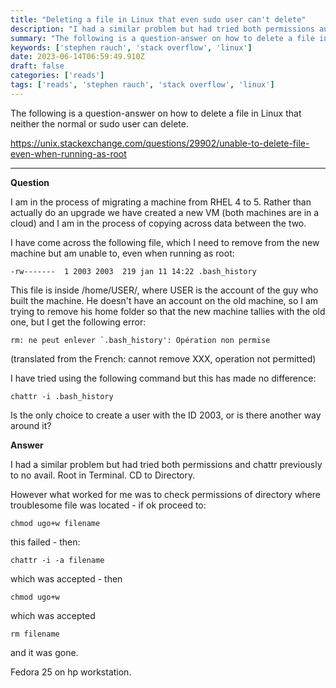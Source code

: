 ```yaml
---
title: "Deleting a file in Linux that even sudo user can't delete"
description: "I had a similar problem but had tried both permissions and chattr previously to no avail. Root in Terminal. CD to Directory. However what worked for me was to check permissions of directory where troublesome file was located - if ok proceed to:"
summary: "The following is a question-answer on how to delete a file in Linux that neither the normal or sudo user can delete."
keywords: ['stephen rauch', 'stack overflow', 'linux']
date: 2023-06-14T06:59:49.910Z
draft: false
categories: ['reads']
tags: ['reads', 'stephen rauch', 'stack overflow', 'linux']
---
```


The following is a question-answer on how to delete a file in Linux that neither the normal or sudo user can delete.

https://unix.stackexchange.com/questions/29902/unable-to-delete-file-even-when-running-as-root

---

**Question**

I am in the process of migrating a machine from RHEL 4 to 5. Rather than actually do an upgrade we have created a new VM (both machines are in a cloud) and I am in the process of copying across data between the two.

I have come across the following file, which I need to remove from the new machine but am unable to, even when running as root:

    -rw-------  1 2003 2003  219 jan 11 14:22 .bash_history
    

This file is inside /home/USER/, where USER is the account of the guy who built the machine. He doesn't have an account on the old machine, so I am trying to remove his home folder so that the new machine tallies with the old one, but I get the following error:

    rm: ne peut enlever `.bash_history': Opération non permise
    

(translated from the French: cannot remove XXX, operation not permitted)

I have tried using the following command but this has made no difference:

    chattr -i .bash_history
    

Is the only choice to create a user with the ID 2003, or is there another way around it?

**Answer**

I had a similar problem but had tried both permissions and chattr previously to no avail. Root in Terminal. CD to Directory.

However what worked for me was to check permissions of directory where troublesome file was located - if ok proceed to:

    chmod ugo+w filename
    

this failed - then:

    chattr -i -a filename 
    

which was accepted - then

    chmod ugo+w 
    

which was accepted

    rm filename
    

and it was gone.

Fedora 25 on hp workstation.